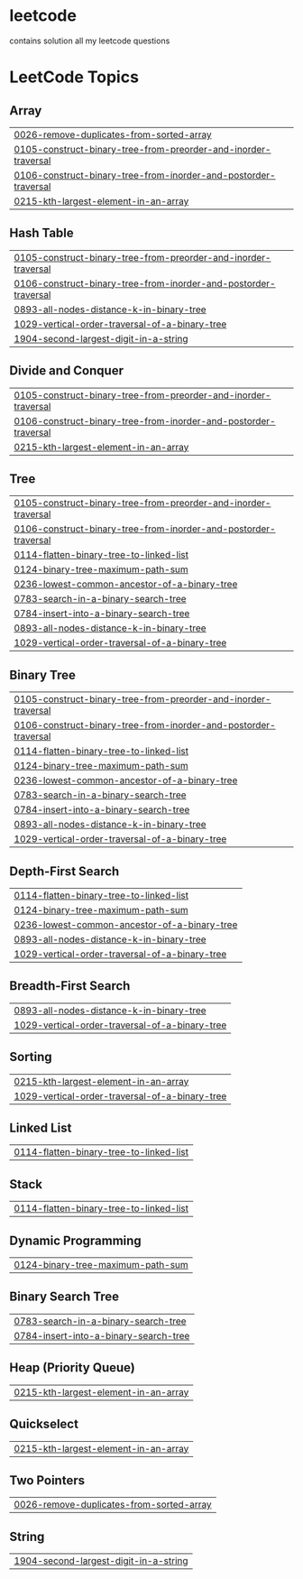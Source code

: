# leetcode
contains solution all my leetcode questions

<!---LeetCode Topics Start-->
# LeetCode Topics
## Array
|  |
| ------- |
| [0026-remove-duplicates-from-sorted-array](https://github.com/7tanmay7/leetcode/tree/master/0026-remove-duplicates-from-sorted-array) |
| [0105-construct-binary-tree-from-preorder-and-inorder-traversal](https://github.com/7tanmay7/leetcode/tree/master/0105-construct-binary-tree-from-preorder-and-inorder-traversal) |
| [0106-construct-binary-tree-from-inorder-and-postorder-traversal](https://github.com/7tanmay7/leetcode/tree/master/0106-construct-binary-tree-from-inorder-and-postorder-traversal) |
| [0215-kth-largest-element-in-an-array](https://github.com/7tanmay7/leetcode/tree/master/0215-kth-largest-element-in-an-array) |
## Hash Table
|  |
| ------- |
| [0105-construct-binary-tree-from-preorder-and-inorder-traversal](https://github.com/7tanmay7/leetcode/tree/master/0105-construct-binary-tree-from-preorder-and-inorder-traversal) |
| [0106-construct-binary-tree-from-inorder-and-postorder-traversal](https://github.com/7tanmay7/leetcode/tree/master/0106-construct-binary-tree-from-inorder-and-postorder-traversal) |
| [0893-all-nodes-distance-k-in-binary-tree](https://github.com/7tanmay7/leetcode/tree/master/0893-all-nodes-distance-k-in-binary-tree) |
| [1029-vertical-order-traversal-of-a-binary-tree](https://github.com/7tanmay7/leetcode/tree/master/1029-vertical-order-traversal-of-a-binary-tree) |
| [1904-second-largest-digit-in-a-string](https://github.com/7tanmay7/leetcode/tree/master/1904-second-largest-digit-in-a-string) |
## Divide and Conquer
|  |
| ------- |
| [0105-construct-binary-tree-from-preorder-and-inorder-traversal](https://github.com/7tanmay7/leetcode/tree/master/0105-construct-binary-tree-from-preorder-and-inorder-traversal) |
| [0106-construct-binary-tree-from-inorder-and-postorder-traversal](https://github.com/7tanmay7/leetcode/tree/master/0106-construct-binary-tree-from-inorder-and-postorder-traversal) |
| [0215-kth-largest-element-in-an-array](https://github.com/7tanmay7/leetcode/tree/master/0215-kth-largest-element-in-an-array) |
## Tree
|  |
| ------- |
| [0105-construct-binary-tree-from-preorder-and-inorder-traversal](https://github.com/7tanmay7/leetcode/tree/master/0105-construct-binary-tree-from-preorder-and-inorder-traversal) |
| [0106-construct-binary-tree-from-inorder-and-postorder-traversal](https://github.com/7tanmay7/leetcode/tree/master/0106-construct-binary-tree-from-inorder-and-postorder-traversal) |
| [0114-flatten-binary-tree-to-linked-list](https://github.com/7tanmay7/leetcode/tree/master/0114-flatten-binary-tree-to-linked-list) |
| [0124-binary-tree-maximum-path-sum](https://github.com/7tanmay7/leetcode/tree/master/0124-binary-tree-maximum-path-sum) |
| [0236-lowest-common-ancestor-of-a-binary-tree](https://github.com/7tanmay7/leetcode/tree/master/0236-lowest-common-ancestor-of-a-binary-tree) |
| [0783-search-in-a-binary-search-tree](https://github.com/7tanmay7/leetcode/tree/master/0783-search-in-a-binary-search-tree) |
| [0784-insert-into-a-binary-search-tree](https://github.com/7tanmay7/leetcode/tree/master/0784-insert-into-a-binary-search-tree) |
| [0893-all-nodes-distance-k-in-binary-tree](https://github.com/7tanmay7/leetcode/tree/master/0893-all-nodes-distance-k-in-binary-tree) |
| [1029-vertical-order-traversal-of-a-binary-tree](https://github.com/7tanmay7/leetcode/tree/master/1029-vertical-order-traversal-of-a-binary-tree) |
## Binary Tree
|  |
| ------- |
| [0105-construct-binary-tree-from-preorder-and-inorder-traversal](https://github.com/7tanmay7/leetcode/tree/master/0105-construct-binary-tree-from-preorder-and-inorder-traversal) |
| [0106-construct-binary-tree-from-inorder-and-postorder-traversal](https://github.com/7tanmay7/leetcode/tree/master/0106-construct-binary-tree-from-inorder-and-postorder-traversal) |
| [0114-flatten-binary-tree-to-linked-list](https://github.com/7tanmay7/leetcode/tree/master/0114-flatten-binary-tree-to-linked-list) |
| [0124-binary-tree-maximum-path-sum](https://github.com/7tanmay7/leetcode/tree/master/0124-binary-tree-maximum-path-sum) |
| [0236-lowest-common-ancestor-of-a-binary-tree](https://github.com/7tanmay7/leetcode/tree/master/0236-lowest-common-ancestor-of-a-binary-tree) |
| [0783-search-in-a-binary-search-tree](https://github.com/7tanmay7/leetcode/tree/master/0783-search-in-a-binary-search-tree) |
| [0784-insert-into-a-binary-search-tree](https://github.com/7tanmay7/leetcode/tree/master/0784-insert-into-a-binary-search-tree) |
| [0893-all-nodes-distance-k-in-binary-tree](https://github.com/7tanmay7/leetcode/tree/master/0893-all-nodes-distance-k-in-binary-tree) |
| [1029-vertical-order-traversal-of-a-binary-tree](https://github.com/7tanmay7/leetcode/tree/master/1029-vertical-order-traversal-of-a-binary-tree) |
## Depth-First Search
|  |
| ------- |
| [0114-flatten-binary-tree-to-linked-list](https://github.com/7tanmay7/leetcode/tree/master/0114-flatten-binary-tree-to-linked-list) |
| [0124-binary-tree-maximum-path-sum](https://github.com/7tanmay7/leetcode/tree/master/0124-binary-tree-maximum-path-sum) |
| [0236-lowest-common-ancestor-of-a-binary-tree](https://github.com/7tanmay7/leetcode/tree/master/0236-lowest-common-ancestor-of-a-binary-tree) |
| [0893-all-nodes-distance-k-in-binary-tree](https://github.com/7tanmay7/leetcode/tree/master/0893-all-nodes-distance-k-in-binary-tree) |
| [1029-vertical-order-traversal-of-a-binary-tree](https://github.com/7tanmay7/leetcode/tree/master/1029-vertical-order-traversal-of-a-binary-tree) |
## Breadth-First Search
|  |
| ------- |
| [0893-all-nodes-distance-k-in-binary-tree](https://github.com/7tanmay7/leetcode/tree/master/0893-all-nodes-distance-k-in-binary-tree) |
| [1029-vertical-order-traversal-of-a-binary-tree](https://github.com/7tanmay7/leetcode/tree/master/1029-vertical-order-traversal-of-a-binary-tree) |
## Sorting
|  |
| ------- |
| [0215-kth-largest-element-in-an-array](https://github.com/7tanmay7/leetcode/tree/master/0215-kth-largest-element-in-an-array) |
| [1029-vertical-order-traversal-of-a-binary-tree](https://github.com/7tanmay7/leetcode/tree/master/1029-vertical-order-traversal-of-a-binary-tree) |
## Linked List
|  |
| ------- |
| [0114-flatten-binary-tree-to-linked-list](https://github.com/7tanmay7/leetcode/tree/master/0114-flatten-binary-tree-to-linked-list) |
## Stack
|  |
| ------- |
| [0114-flatten-binary-tree-to-linked-list](https://github.com/7tanmay7/leetcode/tree/master/0114-flatten-binary-tree-to-linked-list) |
## Dynamic Programming
|  |
| ------- |
| [0124-binary-tree-maximum-path-sum](https://github.com/7tanmay7/leetcode/tree/master/0124-binary-tree-maximum-path-sum) |
## Binary Search Tree
|  |
| ------- |
| [0783-search-in-a-binary-search-tree](https://github.com/7tanmay7/leetcode/tree/master/0783-search-in-a-binary-search-tree) |
| [0784-insert-into-a-binary-search-tree](https://github.com/7tanmay7/leetcode/tree/master/0784-insert-into-a-binary-search-tree) |
## Heap (Priority Queue)
|  |
| ------- |
| [0215-kth-largest-element-in-an-array](https://github.com/7tanmay7/leetcode/tree/master/0215-kth-largest-element-in-an-array) |
## Quickselect
|  |
| ------- |
| [0215-kth-largest-element-in-an-array](https://github.com/7tanmay7/leetcode/tree/master/0215-kth-largest-element-in-an-array) |
## Two Pointers
|  |
| ------- |
| [0026-remove-duplicates-from-sorted-array](https://github.com/7tanmay7/leetcode/tree/master/0026-remove-duplicates-from-sorted-array) |
## String
|  |
| ------- |
| [1904-second-largest-digit-in-a-string](https://github.com/7tanmay7/leetcode/tree/master/1904-second-largest-digit-in-a-string) |
<!---LeetCode Topics End-->